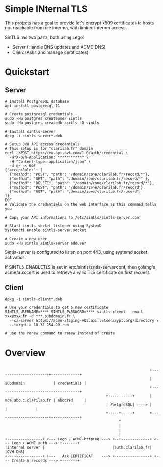 Simple INternal TLS
===================

This projects has a goal to provide let's encrypt x509 certificates to
hosts not reachable from the internet, with limited internet access.

SinTLS has two parts, both using Lego:
  - Server (Handle DNS updates and ACME-DNS)
  - Client (Asks and manage certificates)

Quickstart
==========

Server
------

```shell
# Install PostgreSQL database
apt install postgresql-11

# Create postgresql credentials
sudo -Hu postgres createuser sintls
sudo -Hu postgres createdb sintls -O sintls

# Install sintls-server
dpkg -i sintls-server*.deb

# Setup OVH API access credentials
# This setup is for "clarilab.fr" domain
curl -XPOST https://eu.api.ovh.com/1.0/auth/credential \
  -H"X-Ovh-Application: ***********" \
  -H "Content-type: application/json" \
  -d @- << EOF
{"accessRules": [
  {"method": "POST", "path": "/domain/zone/clarilab.fr/record/*"},
  {"method": "GET", "path": "/domain/zone/clarilab.fr/record/*" },
  {"method": "DELETE", "path": "/domain/zone/clarilab.fr/record/*"},
  {"method": "POST", "path": "/domain/zone/clarilab.fr/record"},
  {"method": "GET", "path": "/domain/zone/clarilab.fr/record"}
]}
EOF
# Validate the credentials on the web interface as this command tells you

# Copy your API informations to /etc/sintls/sintls-server.conf

# Start sintls socket listener using SystemD
systemctl enable sintls-server.socket

# Create a new user
sudo -Hu sintls sintls-server adduser
```

Sintls-server is configured to listen on port 443, using systemd socket activation.

If SINTLS_ENABLETLS is set in /etc/sintls/sintls-server.conf, then golang's
acme/autocert is used to retrieve a valid TLS certificate on first request.


Client
------

```shell
dpkg -i sintls-client*.deb

# Use your credentials to get a new certificate
SINTLS_USERNAME=**** SINTLS_PASSWORD=**** sintls-client --email xxx@xxx.fr -d ***.subdomain.fr \
  --ca-server https://acme-staging-v02.api.letsencrypt.org/directory \
  --target-a 10.31.254.20 run

# use the renew command to renew instead of create
```


Overview
========

```text

                                                                  +-----------------------+-------------+
                                                                  | subdomain             | credentials |
                                                                  +-------------------------------------+
                                              +-----------+       | mca.abo.c.clarilab.fr | abocred     |
                                              | PostgreSQL| ----> |                       |             |
                                              +-----+-----+       +-----------------------+-------------+
                                                    ^
                                                    |
                                                    |
                                                    |
+----------------+ <--- Lego / ACME-httpreq ---> +--+-------------+ <--- Lego / ACME auth ---> +-------+
|internal server |                               |auth.clarilab.fr|                            |OVH DNS|
+----------------+ +---   Ask CERTIFICAT    ---> +----------------+ +--- Create A records ---> +-------+

```

